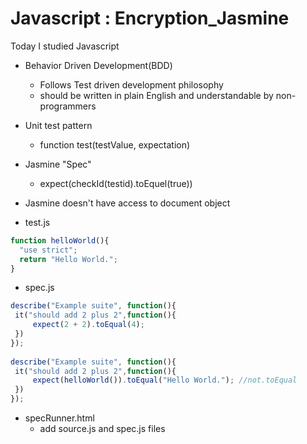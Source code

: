 # Javascript : Encryption_Jasmine 

Today I studied Javascript


- Behavior Driven Development(BDD)
  - Follows Test driven development philosophy
  - should be written in plain English and understandable by non-programmers

- Unit test pattern
  - function test(testValue, expectation)

- Jasmine "Spec"
  - expect(checkId(testid).toEquel(true))
- Jasmine doesn't have access to document object


- test.js
``` js
function helloWorld(){
  "use strict";
  return "Hello World.";
} 
```
- spec.js
``` js
describe("Example suite", function(){
 it("should add 2 plus 2",function(){
     expect(2 + 2).toEqual(4);
 })
});
 
describe("Example suite", function(){
 it("should add 2 plus 2",function(){
     expect(helloWorld()).toEqual("Hello World."); //not.toEqual
 })
});
```

- specRunner.html
  - add source.js and spec.js files
